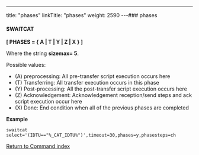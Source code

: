 ---
title: "phases"
linkTitle: "phases"
weight: 2590
---### phases

#### SWAITCAT

****[ PHASES = { A &#124; T &#124; Y &#124; Z &#124; X } ]****

Where the string ****sizemax= 5****.

Possible values:

* \(A\) preprocessing: All pre-transfer script execution occurs here
* \(T\) Transferring: All transfer execution occurs in this phase
* (Y) Post-processing: All the post-transfer script execution occurs here
* (Z) Acknowledgement: Acknowledgement reception/send steps and ack script execution occur here
* \(X\) Done: End condition when all of the previous phases are completed

****Example****

```
swaitcat select='(IDTU=="%_CAT_IDTU%")',timeout=30,phases=y,phasesteps=ch
```

[Return to Command index](../../)

